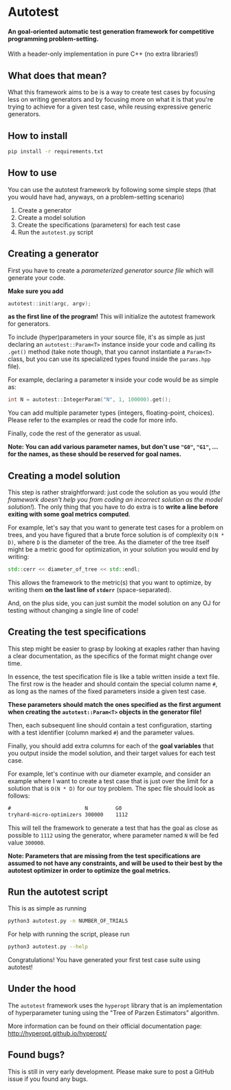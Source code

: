 # Autotest

#### An goal-oriented automatic test generation framework for competitive programming problem-setting.

With a header-only implementation in pure C++ (no extra libraries!)

## What does that mean?

What this framework aims to be is a way to create test cases by focusing less on writing generators and by focusing more on what it is that you're trying to achieve for a given test case, while reusing expressive generic generators.

## How to install

```bash
pip install -r requirements.txt
```

## How to use

You can use the autotest framework by following some simple steps (that you would have had, anyways, on a problem-setting scenario)

1. Create a generator
2. Create a model solution
3. Create the specifications (parameters) for each test case
4. Run the `autotest.py` script

## Creating a generator

First you have to create a _parameterized generator source file_ which will generate your code.

**Make sure you add**

```c++
autotest::init(argc, argv);
```

**as the first line of the program!** This will initialize the autotest framework for generators.

To include (hyper)parameters in your source file, it's as simple as just declaring an `autotest::Param<T>` instance inside your code and calling its `.get()` method (take note though, that you cannot instantiate a `Param<T>` class, but you can use its specialized types found inside the `params.hpp` file).

For example, declaring a parameter `N` inside your code would be as simple as:

```c++
int N = autotest::IntegerParam("N", 1, 100000).get();
```

You can add multiple parameter types (integers, floating-point, choices). Please refer to the examples or read the code for more info.

Finally, code the rest of the generator as usual.

**Note: You can add various parameter names, but don't use `"G0"`, `"G1"`, ... for the names, as these should be reserved for goal names.**

## Creating a model solution

This step is rather straightforward: just code the solution as you would (_the framework doesn't help you from coding an incorrect solution as the model solution!_). The only thing that you have to do extra is to **write a line before exiting with some goal metrics computed**.

For example, let's say that you want to generate test cases for a problem on trees, and you have figured that a brute force solution is of complexity `O(N * D)`, where `D` is the diameter of the tree. As the diameter of the tree itself might be a metric good for optimization, in your solution you would end by writing:

```c++
std::cerr << diameter_of_tree << std::endl;
```

This allows the framework to the metric(s) that you want to optimize, by writing them **on the last line of `stderr`** (space-separated).

And, on the plus side, you can just sumbit the model solution on any OJ for testing without changing a single line of code!

## Creating the test specifications

This step might be easier to grasp by looking at exaples rather than having a clear documentation, as the specifics of the format might change over time.

In essence, the test specification file is like a table written inside a text file. The first row is the header and should contain the special column name `#`, as long as the names of the fixed parameters inside a given test case.

**These parameters should match the ones specified as the first argument when creating the `autotest::Param<T>` objects in the generator file!**

Then, each subsequent line should contain a test configuration, starting with a test identifier (column marked `#`) and the parameter values.

Finally, you should add extra columns for each of the **goal variables** that you output inside the model solution, and their target values for each test case.

For example, let's continue with our diameter example, and consider an example where I want to create a test case that is just over the limit for a solution that is `O(N * D)` for our toy problem. The spec file should look as follows:

```txt
#                        N         G0
tryhard-micro-optimizers 300000    1112
```

This will tell the framework to generate a test that has the goal as close as possible to `1112` using the generator, where parameter named `N` will be fed value `300000`.

**Note: Parameters that are missing from the test specifications are assumed to not have any constraints, and will be used to their best by the autotest optimizer in order to optimize the goal metrics.**

## Run the autotest script

This is as simple as running

```bash
python3 autotest.py -n NUMBER_OF_TRIALS
```

For help with running the script, please run

```bash
python3 autotest.py --help
```

Congratulations! You have generated your first test case suite using autotest!

## Under the hood

The `autotest` framework uses the `hyperopt` library that is an implementation of hyperparameter tuning using the "Tree of Parzen Estimators" algorithm.

More information can be found on their official documentation page: http://hyperopt.github.io/hyperopt/

## Found bugs?

This is still in very early development. Please make sure to post a GitHub issue if you found any bugs.
